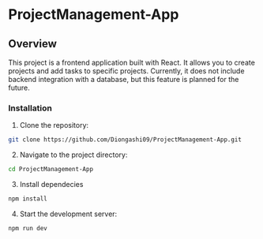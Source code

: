 # ProjectManagement-App

## Overview

This project is a frontend application built with React. It allows you to create projects and add tasks to specific projects. Currently, it does not include backend integration with a database, but this feature is planned for the future.

### Installation
1. Clone the repository:
```bash 
git clone https://github.com/Diongashi09/ProjectManagement-App.git
```

2. Navigate to the project directory:
```bash
cd ProjectManagement-App
```

3. Install dependecies
```bash
npm install
```

4. Start the development server:
```bash
npm run dev
```